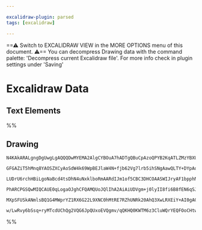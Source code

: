 ```yaml
---

excalidraw-plugin: parsed
tags: [excalidraw]

---
```

==⚠  Switch to EXCALIDRAW VIEW in the MORE OPTIONS menu of this document. ⚠== You can decompress Drawing data with the command palette: 'Decompress current Excalidraw file'. For more info check in plugin settings under 'Saving'


# Excalidraw Data

## Text Elements
%%
## Drawing
```compressed-json
N4KAkARALgngDgUwgLgAQQQDwMYEMA2AlgCYBOuA7hADTgQBuCpAzoQPYB2KqATLZMzYBXUtiRoIACyhQ4zZAHoFAc0JRJQgEYA6bGwC2CgF7N6hbEcK4OCtptbErHALRY8RMpWdx8Q1TdIEfARcZgRmBShcZQUebQBGOIAWGjoghH0EDihmbgBtcDBQMBKIEm4IAAkATgAGTQAZACEAYSbUkshYRArCfWikflLMbmckgDYAdm1x2viAVnGeeaHI

GFGAZiT5hMnq8YAOSZXCyAoSdW4k69WpBEJlaW4N+fjb62Vg7lrb5ihSNgAawQLTY+DYpAq/2szDguEC2Q6pU0uGwgOUAKEHGIoPBkIk0I4sPhWSgSMgADNCPh8ABlWBfCSSVEaQLkiB/AHAgDqF0k3Depw5/yBCHpMEZ6EEHnZmMeHHCuTQgs6EDYcOwanWytqPyFmOxCuYStQHCENN+CAQxG482qGw2KtKjBY7C4aAOB1uLtYnAAcpwxLaDjwe

LUDrU6rchHBiLgoNaBcd4tsDhN4uNxklboRmAARdIJm1of5CBC3DHCOAASWIJryAF1bpphNiAKLBTLZetNoVEDiA7hmi19thoxNoCkEMK3KnBWsVa5JA6zarVZeaCnYCbYcZx+avbe4caaJKaCN27C1BCJca4dnMdziVAFTpgJ0leKnXuqwjYrAVLgtTshS5CZAuaDDvgvxRFAQgmhAiDYn+yjstgAJwEO5r4IUAC+4A/hAuBwHA9Lxs+xRdJIGT

PhARCPGSQwMIQCAUE0qLogaOJghCFQAMQUoJQlIhA2AiAiUDVgm+j0lyII8fi6B8fEN6qSJYmkBJUkZOxaKVli3F4lC5BEnCEnqeJpLafoABi1J0gytHSuUTEaVp0myaKvLEJcaB8IUomWdk1mecC4qShyYIuQFblWdJABKwjyoqAquUFknSQA8hqWoCrqaWaXFGQ2ZwUA2bg+jUtqqAnKUsXBdJJXZLShBGM+YYFe5GQACpYFAACC9HuugwQUox

MXpSFUSkANmlsBQ1G4MWprYZ1RX6G22L9XNC0hMtRE7RZhUNRk20AhQ3XwLRXEiY+AI0gAGtwq4JHMizLExd1gvgACaVzxBsMyTPERy1ZARhsAY3CUZA9AEGW3A8Hha0nfoiUGUaCE3UxGIkC1bVYSOpS48Q9IIJhaBgxAJMALJsMQCCbbgmjBMtU74DOAUk7ivFoDDEBNGC+2kMoKIABQ8PEkzULwUsy5L0uoLU2jzAAlOy8UIMo5rwhUIvizwG

w/LwRvy6bSsq+ryMTcdUChQg2VQG6JpQUxoEVQgmv/qQKHQ0KWTM6z3CluWQrYEQFOoCHtwcB7wekGWtzCFA/bPiH1ulHYABWCDYDktKx3AdMM0zLMTqg7Oc6UqJO4w3WQ/gfuqt0TnpHnbpofBUAGJdPSQato7jmz06h6qoEGLSbdO5w3CV6PpT4KEA3t3XDeEzhJT4WAuH8BAc7hND+G4UAA==
```
%%